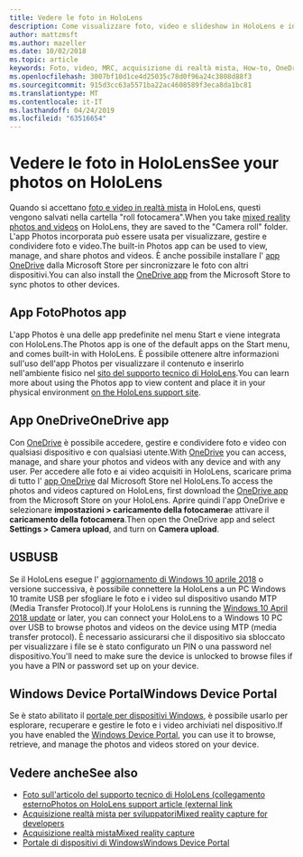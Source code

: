 ```yaml
---
title: Vedere le foto in HoloLens
description: Come visualizzare foto, video e slideshow in HoloLens e inserirli nell'ambiente fisico.
author: mattzmsft
ms.author: mazeller
ms.date: 10/02/2018
ms.topic: article
keywords: Foto, video, MRC, acquisizione di realtà mista, How-to, OneDrive, HoloLens, pin, Place, slideshow
ms.openlocfilehash: 3007bf10d1ce4d25035c78d0f96a24c3808d88f3
ms.sourcegitcommit: 915d3cc63a5571ba22ac4608589f3eca8da1bc81
ms.translationtype: MT
ms.contentlocale: it-IT
ms.lasthandoff: 04/24/2019
ms.locfileid: "63516654"
---
```

# <a name="see-your-photos-on-hololens"></a><span data-ttu-id="dd9c5-104">Vedere le foto in HoloLens</span><span class="sxs-lookup"><span data-stu-id="dd9c5-104">See your photos on HoloLens</span></span>

<span data-ttu-id="dd9c5-105">Quando si accettano [foto e video in realtà mista](mixed-reality-capture.md) in HoloLens, questi vengono salvati nella cartella "roll fotocamera".</span><span class="sxs-lookup"><span data-stu-id="dd9c5-105">When you take [mixed reality photos and videos](mixed-reality-capture.md) on HoloLens, they are saved to the "Camera roll" folder.</span></span> <span data-ttu-id="dd9c5-106">L'app Photos incorporata può essere usata per visualizzare, gestire e condividere foto e video.</span><span class="sxs-lookup"><span data-stu-id="dd9c5-106">The built-in Photos app can be used to view, manage, and share photos and videos.</span></span> <span data-ttu-id="dd9c5-107">È anche possibile installare l' [app OneDrive](https://www.microsoft.com/p/onedrive/9wzdncrfj1p3) dalla Microsoft Store per sincronizzare le foto con altri dispositivi.</span><span class="sxs-lookup"><span data-stu-id="dd9c5-107">You can also install the [OneDrive app](https://www.microsoft.com/p/onedrive/9wzdncrfj1p3) from the Microsoft Store to sync photos to other devices.</span></span> 

## <a name="photos-app"></a><span data-ttu-id="dd9c5-108">App Foto</span><span class="sxs-lookup"><span data-stu-id="dd9c5-108">Photos app</span></span>

<span data-ttu-id="dd9c5-109">L'app Photos è una delle app predefinite nel menu Start e viene integrata con HoloLens.</span><span class="sxs-lookup"><span data-stu-id="dd9c5-109">The Photos app is one of the default apps on the Start menu, and comes built-in with HoloLens.</span></span> <span data-ttu-id="dd9c5-110">È possibile ottenere altre informazioni sull'uso dell'app Photos per visualizzare il contenuto e inserirlo nell'ambiente fisico nel [sito del supporto tecnico di HoloLens](https://support.microsoft.com/help/12648).</span><span class="sxs-lookup"><span data-stu-id="dd9c5-110">You can learn more about using the Photos app to view content and place it in your physical environment [on the HoloLens support site](https://support.microsoft.com/help/12648).</span></span> 

## <a name="onedrive-app"></a><span data-ttu-id="dd9c5-111">App OneDrive</span><span class="sxs-lookup"><span data-stu-id="dd9c5-111">OneDrive app</span></span>

<span data-ttu-id="dd9c5-112">Con [OneDrive](https://onedrive.live.com/) è possibile accedere, gestire e condividere foto e video con qualsiasi dispositivo e con qualsiasi utente.</span><span class="sxs-lookup"><span data-stu-id="dd9c5-112">With [OneDrive](https://onedrive.live.com/) you can access, manage, and share your photos and videos with any device and with any user.</span></span> <span data-ttu-id="dd9c5-113">Per accedere alle foto e ai video acquisiti in HoloLens, scaricare prima di tutto l' [app OneDrive](https://www.microsoft.com/p/onedrive/9wzdncrfj1p3) dal Microsoft Store nel HoloLens.</span><span class="sxs-lookup"><span data-stu-id="dd9c5-113">To access the photos and videos captured on HoloLens, first download the [OneDrive app](https://www.microsoft.com/p/onedrive/9wzdncrfj1p3) from the Microsoft Store on your HoloLens.</span></span> <span data-ttu-id="dd9c5-114">Aprire quindi l'app OneDrive e selezionare **impostazioni > caricamento della fotocamera**e attivare il **caricamento della fotocamera**.</span><span class="sxs-lookup"><span data-stu-id="dd9c5-114">Then open the OneDrive app and select **Settings > Camera upload**, and turn on **Camera upload**.</span></span>

## <a name="usb"></a><span data-ttu-id="dd9c5-115">USB</span><span class="sxs-lookup"><span data-stu-id="dd9c5-115">USB</span></span> 

<span data-ttu-id="dd9c5-116">Se il HoloLens esegue l' [aggiornamento di Windows 10 aprile 2018](release-notes-april-2018.md) o versione successiva, è possibile connettere la HoloLens a un PC Windows 10 tramite USB per sfogliare le foto e i video sul dispositivo usando MTP (Media Transfer Protocol).</span><span class="sxs-lookup"><span data-stu-id="dd9c5-116">If your HoloLens is running the [Windows 10 April 2018 update](release-notes-april-2018.md) or later, you can connect your HoloLens to a Windows 10 PC over USB to browse photos and videos on the device using MTP (media transfer protocol).</span></span> <span data-ttu-id="dd9c5-117">È necessario assicurarsi che il dispositivo sia sbloccato per visualizzare i file se è stato configurato un PIN o una password nel dispositivo.</span><span class="sxs-lookup"><span data-stu-id="dd9c5-117">You'll need to make sure the device is unlocked to browse files if you have a PIN or password set up on your device.</span></span> 

## <a name="windows-device-portal"></a><span data-ttu-id="dd9c5-118">Windows Device Portal</span><span class="sxs-lookup"><span data-stu-id="dd9c5-118">Windows Device Portal</span></span>

<span data-ttu-id="dd9c5-119">Se è stato abilitato il [portale per dispositivi Windows](using-the-windows-device-portal.md#mixed-reality-capture), è possibile usarlo per esplorare, recuperare e gestire le foto e i video archiviati nel dispositivo.</span><span class="sxs-lookup"><span data-stu-id="dd9c5-119">If you have enabled the [Windows Device Portal](using-the-windows-device-portal.md#mixed-reality-capture), you can use it to browse, retrieve, and manage the photos and videos stored on your device.</span></span>

## <a name="see-also"></a><span data-ttu-id="dd9c5-120">Vedere anche</span><span class="sxs-lookup"><span data-stu-id="dd9c5-120">See also</span></span>

* [<span data-ttu-id="dd9c5-121">Foto sull'articolo del supporto tecnico di HoloLens (collegamento esterno</span><span class="sxs-lookup"><span data-stu-id="dd9c5-121">Photos on HoloLens support article (external link</span></span>](https://support.microsoft.com/help/12648)
* [<span data-ttu-id="dd9c5-122">Acquisizione realtà mista per sviluppatori</span><span class="sxs-lookup"><span data-stu-id="dd9c5-122">Mixed reality capture for developers</span></span>](mixed-reality-capture-for-developers.md)
* [<span data-ttu-id="dd9c5-123">Acquisizione realtà mista</span><span class="sxs-lookup"><span data-stu-id="dd9c5-123">Mixed reality capture</span></span>](mixed-reality-capture.md)
* [<span data-ttu-id="dd9c5-124">Portale di dispositivi di Windows</span><span class="sxs-lookup"><span data-stu-id="dd9c5-124">Windows Device Portal</span></span>](using-the-windows-device-portal.md)
